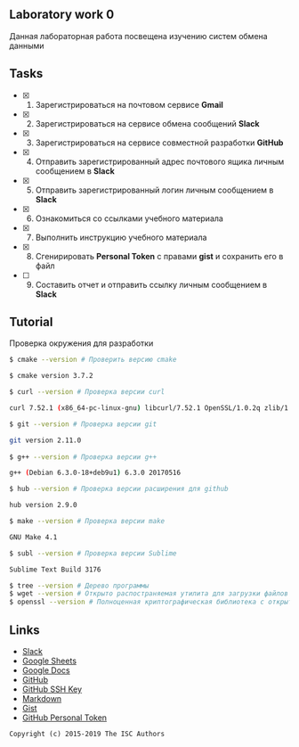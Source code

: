 ## Laboratory work 0

Данная лабораторная работа посвещена изучению систем обмена данными

## Tasks

- [X] 1. Зарегистрироваться на почтовом сервисе **Gmail**
- [X] 2. Зарегистрироваться на сервисе обмена сообщений **Slack**
- [X] 3. Зарегистрироваться на сервисе совместной разработки **GitHub**
- [X] 4. Отправить зарегистрированный адрес почтового ящика личным сообщением в **Slack**
- [X] 5. Отправить зарегистрированный логин личным сообщением в **Slack**
- [X] 6. Ознакомиться со ссылками учебного материала
- [X] 7. Выполнить инструкцию учебного материала
- [X] 8. Сгенирировать **Personal Token** с правами **gist** и сохранить его в файл
- [ ] 9. Составить отчет и отправить ссылку личным сообщением в **Slack**

## Tutorial

Проверка окружения для разработки
```sh
$ cmake --version # Проверить версию cmake

$ cmake version 3.7.2

$ curl --version # Проверка версии curl

curl 7.52.1 (x86_64-pc-linux-gnu) libcurl/7.52.1 OpenSSL/1.0.2q zlib/1.2.8 libidn2/0.16 libpsl/0.17.0 (+libidn2/0.16) libssh2/1.7.0 nghttp2/1.18.1 librtmp/2.3

$ git --version # Проверка версии git

git version 2.11.0
    
$ g++ --version # Проверка версии g++

g++ (Debian 6.3.0-18+deb9u1) 6.3.0 20170516

$ hub --version # Проверка версии расширения для github

hub version 2.9.0

$ make --version # Проверка версии make

GNU Make 4.1

$ subl --version # Проверка версии Sublime

Sublime Text Build 3176

$ tree --version # Дерево программы
$ wget --version # Открыто распостраняемая утилита для загрузки файлов из интернет.
$ openssl --version # Полноценная криптографическая библиотека с открытым исходным кодом
```

## Links

- [Slack](https://slack.com)
- [Google Sheets](https://www.google.ru/intl/ru/sheets/about/)
- [Google Docs](https://www.google.ru/intl/ru/docs/about/)
- [GitHub](https://github.com)
- [GitHub SSH Key](https://help.github.com/articles/generating-a-new-ssh-key-and-adding-it-to-the-ssh-agent/)
- [Markdown](https://stackedit.io)
- [Gist](https://gist.github.com)
- [GitHub Personal Token](https://github.com/settings/tokens/new)


```
Copyright (c) 2015-2019 The ISC Authors
```
